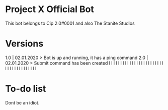 # Project X Official Bot
This bot belongs to Cip 2.0#0001 and also The Stanite Studios

# Versions
1.0 | 02.01.2020 > Bot is up and running, it has a ping command
2.0 | 02.01.2020 > Submit command has been created
l
l
l
l
l
l
l
l
l
l
l
l
l
l
l
l
l
l
l
l
l
l
l
l
l
l
l
l
l
l
l
l
l
l
l
l
l
l

# To-do list
Dont be an idiot.
